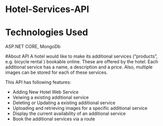 # Hotel-Services-API
# Technologies Used
ASP.NET CORE, MongoDb

#About API
A hotel would like to make its additional services (“products”,  e.g. bicycle rental ) bookable online. These are offered by the hotel. Each additional service has a name, a description and a price. Also, multiple images can be stored for each of these services. 

This API has following features:
* Adding New Hotel Web Service
* Veiwing a existing additional service
* Deleting or Updating a existing additional service
* Uploading and retrieving images for a specific additional service
* Display the current availability of an additional service 
* Book the additional services via a route 
